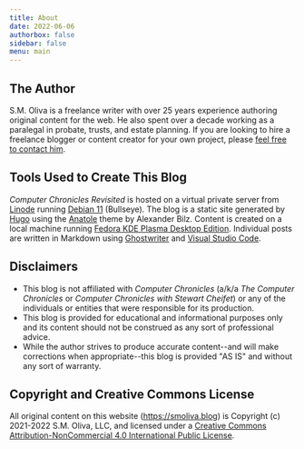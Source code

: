 ```yaml
---
title: About
date: 2022-06-06
authorbox: false
sidebar: false
menu: main
---
```


## The Author

S.M. Oliva is a freelance writer with over 25 years experience authoring original content for the web. He also spent over a decade working as a paralegal in probate, trusts, and estate planning. If you are looking to hire a freelance blogger or content creator for your own project, please [feel free to contact him](https://smoliva.blog/contact/).

## Tools Used to Create This Blog

*Computer Chronicles Revisited* is hosted on a virtual private server from [Linode](https://www.linode.com/) running [Debian 11](https://www.debian.org/) (Bullseye). The blog is a static site generated by [Hugo](https://gohugo.io/) using the [Anatole](https://github.com/lxndrblz/anatole) theme by Alexander Bilz. Content is created on a local machine running [Fedora KDE Plasma Desktop Edition](https://spins.fedoraproject.org/kde/). Individual posts are written in Markdown using [Ghostwriter](http://wereturtle.github.io/ghostwriter/) and [Visual Studio Code](https://code.visualstudio.com/). 

## Disclaimers

+ This blog is not affiliated with *Computer Chronicles* (a/k/a *The Computer Chronicles* or *Computer Chronicles with Stewart Cheifet*) or any of the individuals or entities that were responsible for its production. 
+ This blog is provided for educational and informational purposes only and its content should not be construed as any sort of professional advice. 
+ While the author strives to produce accurate content--and will make corrections when appropriate--this blog is provided "AS IS" and without any sort of warranty. 

## Copyright and Creative Commons License

All original content on this website (https://smoliva.blog) is Copyright (c) 2021-2022 S.M. Oliva, LLC, and licensed under a [Creative Commons Attribution-NonCommercial 4.0 International Public License](https://creativecommons.org/licenses/by-nc/4.0/legalcode).

